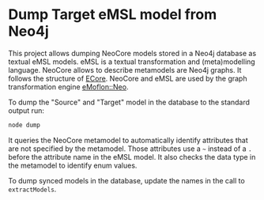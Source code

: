 # Dump Target eMSL model from Neo4j
This project allows dumping NeoCore models stored in a Neo4j database as textual eMSL models.
eMSL is a textual transformation and (meta)modelling language.
NeoCore allows to describe metamodels are Neo4j graphs. 
It follows the structure of [ECore](https://eclipse.dev/modeling/emf/).
NeoCore and eMSL are used by the graph transformation engine [eMoflon::Neo](https://github.com/eMoflon/emoflon-neo).

To dump the "Source" and "Target" model in the database to the standard output run:

```sh
node dump
```

It queries the NeoCore metamodel to automatically identify attributes that are not specified by the metamodel.
Those attributes use a `~` instead of a `.` before the attribute name in the eMSL model.
It also checks the data type in the metamodel to identify enum values.

To dump synced models in the database, update the names in the call to `extractModels`.
